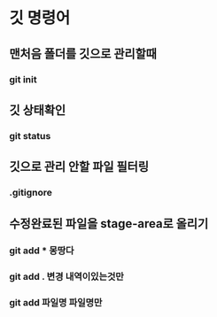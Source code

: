 # 깃 명령어
## 맨처음 폴더를 깃으로 관리할때 
### git init
## 깃 상태확인
### git status
## 깃으로 관리 안할 파일 필터링
### .gitignore
## 수정완료된 파일을 stage-area로 올리기
### git add * 몽땅다
### git add . 변경 내역이있는것만
### git add 파일명 파일명만